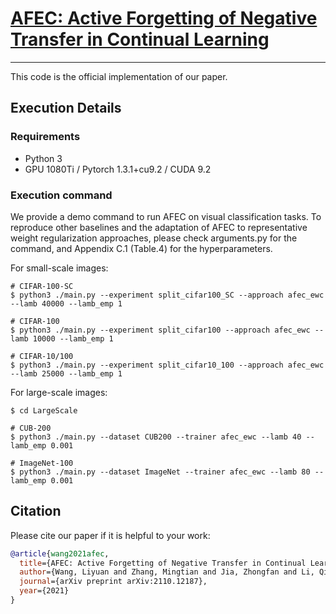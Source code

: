 # [AFEC: Active Forgetting of Negative Transfer in Continual Learning]() 

------
This code is the official implementation of our paper.

## **Execution Details**

### Requirements

- Python 3
- GPU 1080Ti / Pytorch 1.3.1+cu9.2 / CUDA 9.2

### Execution command
We provide a demo command to run AFEC on visual classification tasks. 
To reproduce other baselines and the adaptation of AFEC to representative weight regularization approaches, 
please check arguments.py for the command, and Appendix  C.1 (Table.4) for the hyperparameters.

For small-scale images:

```
# CIFAR-100-SC
$ python3 ./main.py --experiment split_cifar100_SC --approach afec_ewc --lamb 40000 --lamb_emp 1

# CIFAR-100
$ python3 ./main.py --experiment split_cifar100 --approach afec_ewc --lamb 10000 --lamb_emp 1

# CIFAR-10/100
$ python3 ./main.py --experiment split_cifar10_100 --approach afec_ewc --lamb 25000 --lamb_emp 1

```

For large-scale images:

```
$ cd LargeScale

# CUB-200
$ python3 ./main.py --dataset CUB200 --trainer afec_ewc --lamb 40 --lamb_emp 0.001

# ImageNet-100
$ python3 ./main.py --dataset ImageNet --trainer afec_ewc --lamb 80 --lamb_emp 0.001

```

## Citation

Please cite our paper if it is helpful to your work:

```bibtex
@article{wang2021afec,
  title={AFEC: Active Forgetting of Negative Transfer in Continual Learning},
  author={Wang, Liyuan and Zhang, Mingtian and Jia, Zhongfan and Li, Qian and Bao, Chenglong and Ma, Kaisheng and Zhu, Jun and Zhong, Yi},
  journal={arXiv preprint arXiv:2110.12187},
  year={2021}
}
```

